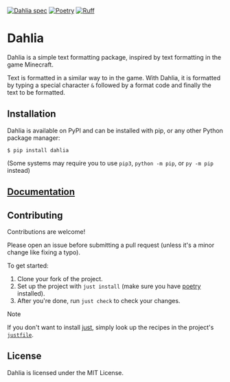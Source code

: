 [![Dahlia spec](https://img.shields.io/badge/Dahlia%20spec-v1.0-pink?style=flat)](https://github.com/dahlia-lib/spec)
[![Poetry](https://img.shields.io/endpoint?url=https://python-poetry.org/badge/v0.json)](https://python-poetry.org/)
[![Ruff](https://img.shields.io/endpoint?url=https://raw.githubusercontent.com/astral-sh/ruff/main/assets/badge/v2.json)](https://github.com/astral-sh/ruff)

# Dahlia

Dahlia is a simple text formatting package, inspired by text formatting in the
game Minecraft.

Text is formatted in a similar way to in the game. With Dahlia, it is formatted
by typing a special character `&` followed by a format code and finally the text
to be formatted.

## Installation

Dahlia is available on PyPI and can be installed with pip, or any other Python
package manager:
```console
$ pip install dahlia
```
(Some systems may require you to use `pip3`, `python -m pip`, or `py -m pip`
instead)

## [Documentation]

## Contributing
Contributions are welcome!

Please open an issue before submitting a pull request (unless it's a minor
change like fixing a typo).

To get started:
1. Clone your fork of the project.
2. Set up the project with `just install` (make sure you have [poetry]
   installed).
3. After you're done, run `just check` to check your changes.

> [!Note]
> If you don't want to install [just], simply look up the recipes
> in the project's [`justfile`][justfile].


## License

Dahlia is licensed under the MIT License.

[Documentation]: https://dahlia-lib.github.io/dahlia/
[just]: https://github.com/casey/just
[justfile]: https://github.com/dahlia-lib/dahlia/blob/master/justfile
[poetry]: https://python-poetry.org/
